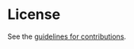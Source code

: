 # License

See the
[guidelines for contributions](https://github.com/LudwigSeitz/draft-ietf-ace-actors/blob/master/CONTRIBUTING.md).
